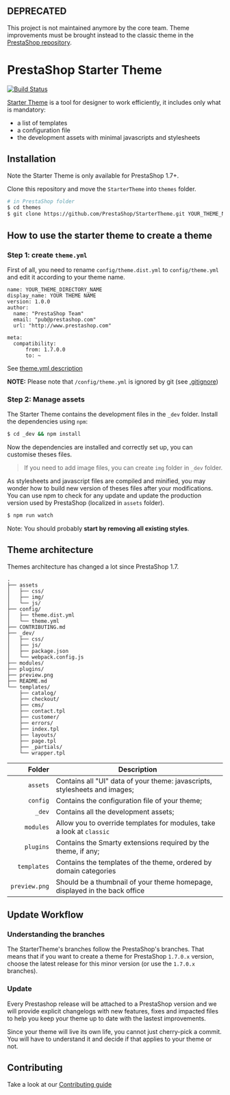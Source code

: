 ## DEPRECATED

This project is not maintained anymore by the core team. Theme improvements must be brought instead to the classic theme in the [PrestaShop repository](https://github.com/PrestaShop/PrestaShop).



# PrestaShop Starter Theme

[![Build Status](https://travis-ci.org/PrestaShop/StarterTheme.svg?branch=master)](https://travis-ci.org/PrestaShop/StarterTheme)

[Starter Theme](http://build.prestashop.com/news/starter-theme-kickoff/) is a tool for designer to work efficiently,
it includes only what is mandatory:
* a list of templates
* a configuration file
* the development assets with minimal javascripts and stylesheets

## Installation

Note the Starter Theme is only available for PrestaShop 1.7+.

Clone this repository and move the `StarterTheme` into `themes` folder.

```bash
# in PrestaShop folder
$ cd themes
$ git clone https://github.com/PrestaShop/StarterTheme.git YOUR_THEME_NAME
```

## How to use the starter theme to create a theme

### Step 1: create `theme.yml`

First of all, you need to rename `config/theme.dist.yml` to `config/theme.yml` and edit it according to your theme name.

```
name: YOUR_THEME_DIRECTORY_NAME
display_name: YOUR THEME NAME
version: 1.0.0
author:
  name: "PrestaShop Team"
  email: "pub@prestashop.com"
  url: "http://www.prestashop.com"

meta:
  compatibility:
      from: 1.7.0.0
      to: ~
```

See [theme.yml description](https://github.com/PrestaShop/StarterTheme/blob/develop/doc/theme.yml.md)

**NOTE:** Please note that `/config/theme.yml` is ignored by git (see [.gitignore](https://github.com/PrestaShop/StarterTheme/blob/master/.gitignore))

### Step 2: Manage assets

The Starter Theme contains the development files in the `_dev` folder.
Install the dependencies using `npm`:

```bash
$ cd _dev && npm install
```

Now the dependencies are installed and correctly set up, you can customise theses files.

> If you need to add image files, you can create `img` folder in `_dev` folder.

As stylesheets and javascript files are compiled and minified, you may wonder how to
build new version of theses files after your modifications. You can use npm to check
for any update and update the production version used by PrestaShop (localized in `assets` folder).

```bash
$ npm run watch
```

Note: You should probably **start by removing all existing styles**.

## Theme architecture

Themes architecture has changed a lot since PrestaShop 1.7.

```
.
├── assets
│   ├── css/
│   ├── img/
│   └── js/
├── config/
│   ├── theme.dist.yml
│   └── theme.yml
├── CONTRIBUTING.md
├── _dev/
│   ├── css/
│   ├── js/
│   ├── package.json
│   └── webpack.config.js
├── modules/
├── plugins/
├── preview.png
├── README.md
└── templates/
    ├── catalog/
    ├── checkout/
    ├── cms/
    ├── contact.tpl
    ├── customer/
    ├── errors/
    ├── index.tpl
    ├── layouts/
    ├── page.tpl
    ├── _partials/
    └── wrapper.tpl
```

| Folder | Description |
|-------:|------------|
| `assets` | Contains all "UI" data of your theme: javascripts, stylesheets and images; |
| `config` | Contains the configuration file of your theme; |
| `_dev` | Contains all the development assets; |
| `modules` | Allow you to override templates for modules, take a look at `classic` | theme; |
| `plugins` | Contains the Smarty extensions required by the theme, if any; |
| `templates` | Contains the templates of the theme, ordered by domain categories |
| `preview.png` | Should be a thumbnail of your theme homepage, displayed in the back office |

## Update Workflow

### Understanding the branches

The StarterTheme's branches follow the PrestaShop's branches. That means that if you want to create a theme for PrestaShop `1.7.0.x` version, choose the latest release for this minor version (or use the `1.7.0.x` branches).

### Update

Every Prestashop release will be attached to a PrestaShop version and we will provide explicit changelogs with new features, fixes and impacted files to help you keep your theme up to date with the lastest improvements.

Since your theme will live its own life, you cannot just cherry-pick a commit. You will have to understand it and decide if that applies to your theme or not.

## Contributing

Take a look at our [Contributing guide](CONTRIBUTING.md)
